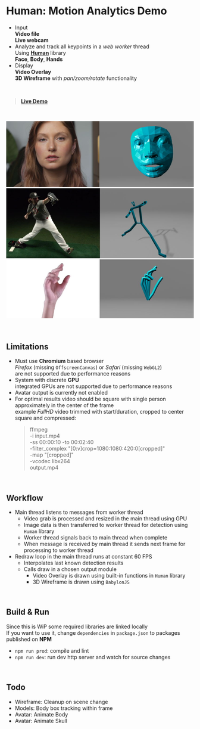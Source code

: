 # Human: Motion Analytics Demo

- Input  
  **Video file**  
  **Live webcam**  
- Analyze and track all keypoints in a *web worker* thread  
  Using [**Human**](https://github.com/vladmandic/human) library  
  **Face**, **Body**, **Hands**
- Display  
  **Video Overlay**  
  **3D Wireframe** with *pan/zoom/rotate* functionality

<br>

> [**Live Demo**](https://vladmandic.github.io/human-motion/src/index.html)

<br>

![**Screenshot-Face**](assets/screenshot-face.jpg)
![**Screenshot-Body**](assets/screenshot-body.jpg)
![**Screenshot-Hand**](assets/screenshot-hand.jpg)

<br>

## Limitations

- Must use **Chromium** based browser  
  *Firefox* (missing `OffscreenCanvas`) or *Safari* (missing `WebGL2`)  
  are not supported due to performance reasons  
- System with discrete **GPU**  
  integrated GPUs are not supported due to performance reasons  
- Avatar output is currently not enabled
- For optimal results video should be square with single person approximately in the center of the frame  
  example *FullHD* video trimmed with start/duration, cropped to center square and compressed:
  > ffmpeg \
  -i input.mp4 \
  -ss 00:00:10 -to 00:02:40 \
  -filter_complex "[0:v]crop=1080:1080:420:0[cropped]" \
  -map "[cropped]" \
  -vcodec libx264 \
  output.mp4

<br>

## Workflow

- Main thread listens to messages from worker thread
  - Video grab is processed and resized in the main thread using GPU
  - Image data is then transferred to worker thread for detection using `Human` library
  - Worker thread signals back to main thread when complete
  - When message is received by main thread it sends next frame for processing to worker thread
- Redraw loop in the main thread runs at constant 60 FPS
  - Interpolates last known detection results
  - Calls draw in a chosen output module
    - Video Overlay is drawn using built-in functions in `Human` library
    - 3D Wireframe is drawn using `BabylonJS`

<br>

## Build & Run

Since this is WiP some required libraries are linked locally  
If you want to use it, change `dependencies` in `package.json` to packages published on **NPM**  

- `npm run prod`: compile and lint
- `npm run dev`: run dev http server and watch for source changes

<br>

## Todo

- Wireframe: Cleanup on scene change
- Models: Body box tracking within frame
- Avatar: Animate Body
- Avatar: Animate Skull
